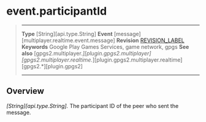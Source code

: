 # event.participantId

> --------------------- ------------------------------------------------------------------------------------------
> __Type__              [String][api.type.String]
> __Event__             [message][multiplayer.realtime.event.message]
> __Revision__          [REVISION_LABEL](REVISION_URL)
> __Keywords__          Google Play Games Services, game network, gpgs
> __See also__          [gpgs2.multiplayer.*][plugin.gpgs2.multiplayer]
>                       [gpgs2.multiplayer.realtime.*][plugin.gpgs2.multiplayer.realtime]
>                       [gpgs2.*][plugin.gpgs2]
> --------------------- ------------------------------------------------------------------------------------------

## Overview

_[String][api.type.String]._ The participant ID of the peer who sent the message.
